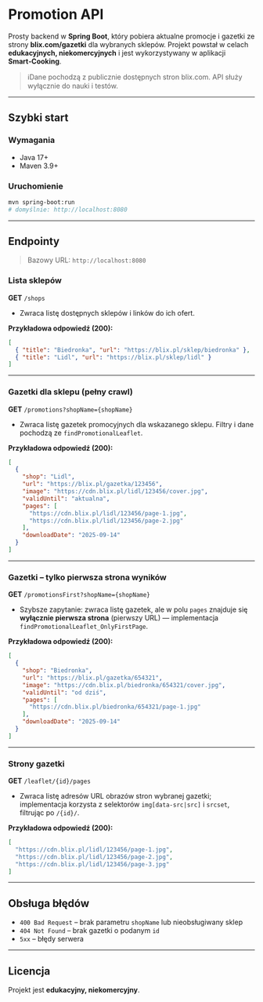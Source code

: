 # Promotion API

Prosty backend w **Spring Boot**, który pobiera aktualne promocje i gazetki ze strony **blix.com/gazetki** dla wybranych sklepów. Projekt powstał w celach **edukacyjnych, niekomercyjnych** i jest wykorzystywany w aplikacji **Smart‑Cooking**.

> ℹDane pochodzą z publicznie dostępnych stron blix.com. API służy wyłącznie do nauki i testów.

---

## Szybki start

### Wymagania

* Java 17+
* Maven 3.9+

### Uruchomienie

```bash
mvn spring-boot:run
# domyślnie: http://localhost:8080
```

---

## Endpointy

> Bazowy URL: `http://localhost:8080`

### Lista sklepów

**GET** `/shops`

* Zwraca listę dostępnych sklepów i linków do ich ofert.

**Przykładowa odpowiedź (200):**

```json
[
  { "title": "Biedronka", "url": "https://blix.pl/sklep/biedronka" },
  { "title": "Lidl", "url": "https://blix.pl/sklep/lidl" }
]
```

---

### Gazetki dla sklepu (pełny crawl)

**GET** `/promotions?shopName={shopName}`

* Zwraca listę gazetek promocyjnych dla wskazanego sklepu. Filtry i dane pochodzą ze `findPromotionalLeaflet`.

**Przykładowa odpowiedź (200):**

```json
[
  {
    "shop": "Lidl",
    "url": "https://blix.pl/gazetka/123456",
    "image": "https://cdn.blix.pl/lidl/123456/cover.jpg",
    "validUntil": "aktualna",
    "pages": [
      "https://cdn.blix.pl/lidl/123456/page-1.jpg",
      "https://cdn.blix.pl/lidl/123456/page-2.jpg"
    ],
    "downloadDate": "2025-09-14"
  }
]
```

---

### Gazetki – tylko pierwsza strona wyników

**GET** `/promotionsFirst?shopName={shopName}`

* Szybsze zapytanie: zwraca listę gazetek, ale w polu `pages` znajduje się **wyłącznie pierwsza strona** (pierwszy URL) — implementacja `findPromotionalLeaflet_OnlyFirstPage`.

**Przykładowa odpowiedź (200):**

```json
[
  {
    "shop": "Biedronka",
    "url": "https://blix.pl/gazetka/654321",
    "image": "https://cdn.blix.pl/biedronka/654321/cover.jpg",
    "validUntil": "od dziś",
    "pages": [
      "https://cdn.blix.pl/biedronka/654321/page-1.jpg"
    ],
    "downloadDate": "2025-09-14"
  }
]
```

---

### Strony gazetki

**GET** `/leaflet/{id}/pages`

* Zwraca listę adresów URL obrazów stron wybranej gazetki; implementacja korzysta z selektorów `img[data-src|src]` i `srcset`, filtrując po `/{id}/`.

**Przykładowa odpowiedź (200):**

```json
[
  "https://cdn.blix.pl/lidl/123456/page-1.jpg",
  "https://cdn.blix.pl/lidl/123456/page-2.jpg",
  "https://cdn.blix.pl/lidl/123456/page-3.jpg"
]
```

---

## Obsługa błędów

* `400 Bad Request` – brak parametru `shopName` lub nieobsługiwany sklep
* `404 Not Found` – brak gazetki o podanym `id`
* `5xx` – błędy serwera

---

## Licencja

Projekt jest **edukacyjny, niekomercyjny**.
